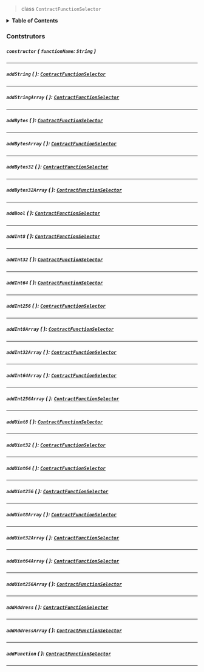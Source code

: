 > class `ContractFunctionSelector`

<details>
<summary><b>Table of Contents</b></summary>

| Item | Java | JavaScript | Go
| - | - | - | - |
| [`constructor`](#constructor) | ✅ | ✅ | ✅
| [`addString`](#addstring-contractfunctionselector) | ✅ | ✅ | ✅
| [`addStringArray`](#addstringarray-contractfunctionselector) | ✅ | ✅ | ✅
| [`addBytes`](#addbytes-contractfunctionselector) | ✅ | ✅ | ✅
| [`addBytesArray`](#addbytesarray-contractfunctionselector) | ✅ | ✅ | ✅
| [`addBytes32`](#addbytes32-contractfunctionselector) | ✅ | ✅ | ✅
| [`addBytes32Array`](#addbytes32array-contractfunctionselector) | ✅ | ✅ | ✅
| [`addBool`](#addbool-contractfunctionselector) | ✅ | ✅ | ✅
| [`addInt8`](#addint8-contractfunctionselector) | ✅ | ✅ | ✅
| [`addInt32`](#addint32-contractfunctionselector) | ✅ | ✅ | ✅
| [`addInt64`](#addint64-contractfunctionselector) | ✅ | ✅ | ✅
| [`addInt256`](#addint256-contractfunctionselector) | ✅ | ✅ | ✅
| [`addInt8Array`](#addint8array-contractfunctionselector) | ✅ | ✅ | ✅
| [`addInt32Array`](#addint32array-contractfunctionselector) | ✅ | ✅ | ✅
| [`addInt64Array`](#addint64array-contractfunctionselector) | ✅ | ✅ | ✅
| [`addInt256Array`](#addint256array-contractfunctionselector) | ✅ | ✅ | ✅
| [`addUint8`](#adduint8-contractfunctionselector) | ✅ | ✅ | ✅
| [`addUint32`](#adduint32-contractfunctionselector) | ✅ | ✅ | ✅
| [`addUint64`](#adduint64-contractfunctionselector) | ✅ | ✅ | ✅
| [`addUint256`](#adduint256-contractfunctionselector) | ✅ | ✅ | ✅
| [`addUint8Array`](#adduint8array-contractfunctionselector) | ✅ | ✅ | ✅
| [`addUint32Array`](#adduint32array-contractfunctionselector) | ✅ | ✅ | ✅
| [`addUint64Array`](#adduint64array-contractfunctionselector) | ✅ | ✅ | ✅
| [`addUint256Array`](#adduint256array-contractfunctionselector) | ✅ | ✅ | ✅
| [`addAddress`](#addaddress-contractfunctionselector) | ✅ | ✅ | ✅
| [`addAddressArray`](#addaddressarray-contractfunctionselector) | ✅ | ✅ | ✅
| [`addFunction`](#addfunction-contractfunctionselector) | ✅ | ✅ | ✅

</details>

### Contstrutors

##### `constructor` ( `functionName`: `String` )

---

##### `addString` ( ): [`ContractFunctionSelector`](#)

---

##### `addStringArray` ( ): [`ContractFunctionSelector`](#)

---

##### `addBytes` ( ): [`ContractFunctionSelector`](#)

---

##### `addBytesArray` ( ): [`ContractFunctionSelector`](#)

---

##### `addBytes32` ( ): [`ContractFunctionSelector`](#)

---

##### `addBytes32Array` ( ): [`ContractFunctionSelector`](#)

---

##### `addBool` ( ): [`ContractFunctionSelector`](#)

---

##### `addInt8` ( ): [`ContractFunctionSelector`](#)

---

##### `addInt32` ( ): [`ContractFunctionSelector`](#)

---

##### `addInt64` ( ): [`ContractFunctionSelector`](#)

---

##### `addInt256` ( ): [`ContractFunctionSelector`](#)

---

##### `addInt8Array` ( ): [`ContractFunctionSelector`](#)

---

##### `addInt32Array` ( ): [`ContractFunctionSelector`](#)

---

##### `addInt64Array` ( ): [`ContractFunctionSelector`](#)

---

##### `addInt256Array` ( ): [`ContractFunctionSelector`](#)

---

##### `addUint8` ( ): [`ContractFunctionSelector`](#)

---

##### `addUint32` ( ): [`ContractFunctionSelector`](#)

---

##### `addUint64` ( ): [`ContractFunctionSelector`](#)

---

##### `addUint256` ( ): [`ContractFunctionSelector`](#)

---

##### `addUint8Array` ( ): [`ContractFunctionSelector`](#)

---

##### `addUint32Array` ( ): [`ContractFunctionSelector`](#)

---

##### `addUint64Array` ( ): [`ContractFunctionSelector`](#)

---

##### `addUint256Array` ( ): [`ContractFunctionSelector`](#)

---

##### `addAddress` ( ): [`ContractFunctionSelector`](#)

---

##### `addAddressArray` ( ): [`ContractFunctionSelector`](#)

---

##### `addFunction` ( ): [`ContractFunctionSelector`](#)

---
